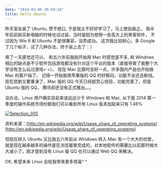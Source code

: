 ```yaml
---
date: "2014-03-06 20:50:26"
title: Hello Ubuntu
---
```


昨天室友装了 Ubuntu, 赞不绝口, 于是我又不好好学习了，马上使劲装之。 我半年前前刚买新电脑的时候也试过装，当时是因为想用一些高大上的黑客软件， 不过因为 Win 8 和 Ubuntu 不是很兼容，没弄成功。 这次我比较耐心，多 Google 了几个帖子，试了几种办法，终于装上去了：）

用了一天感觉还可以， 和五六年前我刚开始用 Mac 时感觉差不多, 和 Windows 相比的缺点是不少软件包括游戏都没有针对这个平台的版本（直接导致了我整个大学没有怎么玩过游戏= =）。 现在 Mac 比那时会好一点，许多国内产品也开始做 Mac 的客户端了， 记得一开始我用苹果版的 QQ 时好郁闷，功能不全还总断线。现在悲剧又要重演了，Mac 版的 QQ 今天已经挺赏心悦目，功能完善了。但是 Ubuntu 版的 QQ， 腾讯却还没有正式推出。。。

没办法，Linux 用户确实目前来说远远少于 Windows 和 Mac, 从下面 2014 第一季度的操作系统市场份额我们可以看到所有 Linux 版本加起来只有 1.48%

[![Selection_005](https://architech-blog.s3-ap-southeast-1.amazonaws.com/content/images/uploads/2014/03/Selection_005.png)](https://architech-blog.s3-ap-southeast-1.amazonaws.com/content/images/uploads/2014/03/Selection_005.png)

资料来源：[http://en.wikipedia.org/wiki/Usage_share_of_operating_systems](http://en.wikipedia.org/wiki/Usage_share_of_operating_systems)

但现在转入 Ubuntu 又比我五六年前从 Windows 转入 Mac 有一个大大的优势， 就是现在越来越多的操作是在浏览器里完成的，对本地软件的需要比以前那时候大大减小了。刚才提到没有 Linux 版 QQ 也可以通过 Web QQ 来解决。

OK, 希望未来 Linux 会给我带来更多惊喜^ ^
